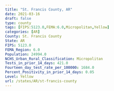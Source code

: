 ```yaml
---
title: "St. Francis County, AR"
date: 2021-03-16
draft: false
type: county
tags: [FIPS:5123.0,FEMA:6.0,Micropolitan,Yellow]
categories: [AR]
County: St. Francis County
State: AR
FIPS: 5123.0
FEMA_Region: 6.0
Population: 24994.0
NCHS_Urban_Rural_Classification: Micropolitan
Tests_in_prior_14_days: 421.0
Fourteen_day_test_rate_per_100000: 1684.0
Percent_Positivity_in_prior_14_days: 0.05
Level: Yellow
url: /states/AR/st-francis-county
---
```



